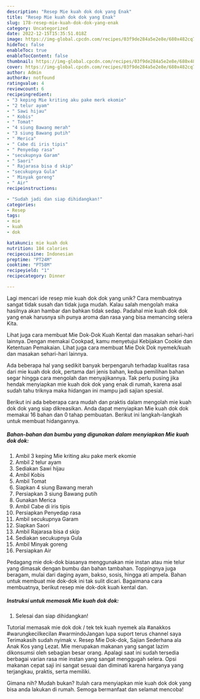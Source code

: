 ```yaml
---
description: "Resep Mie kuah dok dok yang Enak"
title: "Resep Mie kuah dok dok yang Enak"
slug: 178-resep-mie-kuah-dok-dok-yang-enak
category: Uncategorized
date: 2022-12-15T15:35:51.018Z
image: https://img-global.cpcdn.com/recipes/03f9de284a5e2e8e/680x482cq70/mie-kuah-dok-dok-foto-resep-utama.jpg
hideToc: false
enableToc: true
enableTocContent: false
thumbnail: https://img-global.cpcdn.com/recipes/03f9de284a5e2e8e/680x482cq70/mie-kuah-dok-dok-foto-resep-utama.jpg
cover: https://img-global.cpcdn.com/recipes/03f9de284a5e2e8e/680x482cq70/mie-kuah-dok-dok-foto-resep-utama.jpg
author: Admin
authorAv: notfound
ratingvalue: 4
reviewcount: 6
recipeingredient:
- "3 keping Mie kriting aku pake merk ekomie"
- "2 telur ayam"
- " Sawi hijau"
- " Kobis"
- " Tomat"
- "4 siung Bawang merah"
- "3 siung Bawang putih"
- " Merica"
- " Cabe di iris tipis"
- " Penyedap rasa"
- "secukupnya Garam"
- " Saori"
- " Rajarasa bisa d skip"
- "secukupnya Gula"
- " Minyak goreng"
- " Air"
recipeinstructions:

- "Sudah jadi dan siap dihidangkan!"
categories:
- Resep
tags:
- mie
- kuah
- dok

katakunci: mie kuah dok 
nutrition: 184 calories
recipecuisine: Indonesian
preptime: "PT24M"
cooktime: "PT58M"
recipeyield: "1"
recipecategory: Dinner

---
```





Lagi mencari ide resep mie kuah dok dok yang unik? Cara membuatnya sangat tidak susah dan tidak juga mudah. Kalau salah mengolah maka hasilnya akan hambar dan bahkan tidak sedap. Padahal mie kuah dok dok yang enak harusnya sih punya aroma dan rasa yang bisa memancing selera Kita.





Lihat juga cara membuat Mie Dok-Dok Kuah Kental dan masakan sehari-hari lainnya. Dengan memakai Cookpad, kamu menyetujui Kebijakan Cookie dan Ketentuan Pemakaian. Lihat juga cara membuat Mie Dok Dok nyemek/kuah dan masakan sehari-hari lainnya.

Ada beberapa hal yang sedikit banyak berpengaruh terhadap kualitas rasa dari mie kuah dok dok, pertama dari jenis bahan, kedua pemilihan bahan segar hingga cara mengolah dan menyajikannya. Tak perlu pusing jika hendak menyiapkan mie kuah dok dok yang enak di rumah, karena asal sudah tahu triknya maka hidangan ini mampu jadi sajian spesial.






Berikut ini ada beberapa cara mudah dan praktis dalam mengolah mie kuah dok dok yang siap dikreasikan. Anda dapat menyiapkan Mie kuah dok dok memakai 16 bahan dan 0 tahap pembuatan. Berikut ini langkah-langkah untuk membuat hidangannya.

<!--inarticleads1-->

##### Bahan-bahan dan bumbu yang digunakan dalam menyiapkan Mie kuah dok dok:

1. Ambil 3 keping Mie kriting aku pake merk ekomie
1. Ambil 2 telur ayam
1. Sediakan  Sawi hijau
1. Ambil  Kobis
1. Ambil  Tomat
1. Siapkan 4 siung Bawang merah
1. Persiapkan 3 siung Bawang putih
1. Gunakan  Merica
1. Ambil  Cabe di iris tipis
1. Persiapkan  Penyedap rasa
1. Ambil secukupnya Garam
1. Siapkan  Saori
1. Ambil  Rajarasa bisa d skip
1. Sediakan secukupnya Gula
1. Ambil  Minyak goreng
1. Persiapkan  Air


Pedagang mie dok-dok biasanya menggunakan mie instan atau mie telur yang dimasak dengan bumbu dan bahan tambahan. Toppingnya juga beragam, mulai dari daging ayam, bakso, sosis, hingga ati ampela. Bahan untuk membuat mie dok-dok ini tak sulit dicari. Bagaimana cara membuatnya, berikut resep mie dok-dok kuah kental dan. 

<!--inarticleads2-->

##### Instruksi untuk memasak Mie kuah dok dok:


1. Selesai dan siap dihidangkan!

Tutorial memasak mie dok dok / tek tek kuah nyemek ala #anakkos #warungkecilkecilan #warmindoJangan lupa suport terus channel saya Terimakasih sudah nyimak v. Resep Mie Dok-dok, Sajian Sederhana ala Anak Kos yang Lezat. Mie merupakan makanan yang sangat lazim dikonsumsi oleh sebagian besar orang. Apalagi saat ini sudah tersedia berbagai varian rasa mie instan yang sangat menggugah selera. Opsi makanan cepat saji ini sangat sesuai dan diminati karena harganya yang terjangkau, praktis, serta memiliki. 

Gimana nih? Mudah bukan? Itulah cara menyiapkan mie kuah dok dok yang bisa anda lakukan di rumah. Semoga bermanfaat dan selamat mencoba!
